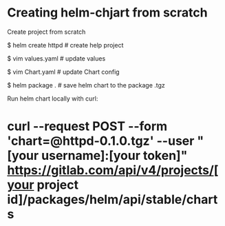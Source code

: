 # Creating helm-chjart from scratch

Create project from scratch

$ helm create httpd	# create help project

$ vim values.yaml		# update values

$ vim Chart.yaml		# update Chart config

$ helm package .		# save helm chart to the package .tgz

Run helm chart locally with curl:

# curl --request POST --form 'chart=@httpd-0.1.0.tgz' --user "[your username]:[your token]" https://gitlab.com/api/v4/projects/[your project id]/packages/helm/api/stable/charts
